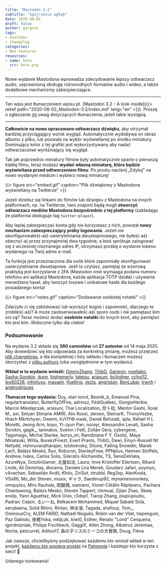 ```yaml
---
title: "Mastodon 3.2"
subtitle: "Spojrzenie wgłąb"
date: 2020-08-02
draft: false
author: gargron
tags:
- mastodon
- changelog
categories:
- New Features
resources:
- name: hero
  src: hero.png
---
```


Nowe wydanie Mastodona wprowadza zdecydowanie lepszy odtwarzacz audio, usprawnioną obsługę różnorodnych formatów audio i wideo, a także dodatkowe mechanizmy zabezpieczające.<!-- more -->

***

Ten wpis jest tłumaczeniem wpisu pt. [Mastodon 3.2 – A look inside]({{< relref path="2020-08-02_Mastodon-3.2/index.md" lang="en" >}}). Proszę o zgłaszanie [mi](https://mstdn.io/@mkljczk) uwag dotyczących tłumaczenia, jeżeli takie wystąpią.

***

**Całkowicie na nowo opracowano odtwarzacz dźwięku**, aby otrzymał bardziej przyciągający wzrok wygląd. Automatycznie wydobywa on obraz albumu z pliku, lub pozwala na wybór wyświetlanej po środku miniatury. Dominujący kolor z tej grafiki jest wykorzystywany aby nadać odtwarzaczowi wyróżniający się wygląd.

Tak jak poprzednio miniatury filmów były automatycznie oparte o pierwszą klatkę filmu, teraz możesz **wysłać własną miniaturę, która będzie wyświetlana przed odtworzeniem filmu**. Po prostu naciśnij „Edytuj” na nowo wysłanym medium i wybierz nową miniaturę!

{{< figure src="embed.gif" caption="Plik dźwiękowy z Mastodona wyświetlany na Twitterze" >}}

Jeżeli dzielisz się linkami do filmów lub dźwięku z Mastodona na innych platformach, np. na Twitterze, twoi znajomi będą mogli **otworzyć odtwarzacz mediów Mastodona bezpośrednio z tej platformy** (zakładając że platforma obsługuje tag `twitter:player`).

Aby lepiej zabezpieczać konta gdy nie korzystasz z nich, powstał **nowy mechanizm zabezpieczający próby logowania**. Jeżeli nie skonfigurowałeś(-aś) uwierytelniania dwustopniowego, nie byłeś(-aś) obecny(-a) przez przynajmniej dwa tygodnie, a ktoś spróbuje zalogować się z wcześniej nieznanego adres IP, otrzymasz prośbę o wysłanie tokenu wysłanego na Twój adres e-mail.

Ta funkcja jest przeznaczona dla osób które zapomniały skonfigurować uwierzytelnianie dwuetapowe. Jeśli to czytasz, pamiętaj że wzorową praktyką jest korzystanie z 2FA (Mastodon nnie wymaaga podana numeru telefonu ani aplikacji Mastodona, każda aplikacja TOTP działa) i używania menedżera haseł, aby tworzyć losowe i unikatowe hasła dla każdego posiadanego konta!

{{< figure src="notes.gif" caption="Dodawanie osobistej notatki" >}}

Zdarzyło ci się zablokować lub wyciszyć kogoś i zapomnieć, dlaczego to zrobiłeś(-aś)? A może zaobserwowałeś(-aś) sporo osób i nie pamiętasz kim oni są? Teraz możesz dodać **osobiste notatki** do innych kont, aby pamiętać kto jest kim. Widoczne tylko dla ciebie!

### Podsumowanie
Na wydanie 3.2 składa się **380 commitów** od **27 autorów** od 14 maja 2020. Aby dowiedzieć się kto odpowiada za konkretną zmianę, możesz przejrzeć [plik changelogu](https://github.com/tootsuite/mastodon/blob/v3.2.0/CHANGELOG.md), a dla kompletnej i listy wkładu i tłumaczeń możesz skorzystać z [pliku authors](https://github.com/tootsuite/mastodon/blob/v3.2.0/AUTHORS.md) (oba uwzględnione w tym wydaniu).

**Wkład w to wydanie wnieśli:** [OmmyZhang](https://github.com/OmmyZhang), [ThibG](https://github.com/ThibG), [Gargron](https://github.com/Gargron), [noellabo](https://github.com/noellabo), [Sasha-Sorokin](https://github.com/Sasha-Sorokin), [dunn](https://github.com/dunn), [highemerly](https://github.com/highemerly), [tateisu](https://github.com/tateisu), [ariasuni](https://github.com/ariasuni), [bclindner](https://github.com/bclindner), [cchoi12](https://github.com/cchoi12), [leo60228](https://github.com/leo60228), [mfmfuyu](https://github.com/mfmfuyu), [mayaeh](https://github.com/mayaeh), [lfuelling](https://github.com/lfuelling), [ykzts](https://github.com/ykzts), [angristan](https://github.com/angristan), [BenLubar](https://github.com/BenLubar), [trwnh](https://github.com/trwnh) i [arielrodrigues](https://github.com/arielrodrigues)

**Tłumacze tego wydania:** Duy, stan ionut, Besnik_b, Emanuel Pina, regulartranslator, ButterflyOfFire, adrmzz, FédiQuébec, GiorgioHerbie, Marcin Mikołajczak, ariasuni, Thai Localization, 奈卜拉, Mentor Gashi, Xosé M., axi, Selyan Slimane AMIRI, Alix Rossi, Jeroen, SteinarK, ThonyVezbe, Hrach Mkrtchyan, Gwenn, ᏦᏁᎢᎵᏫ mask, Danial Behzadi, spla, Rafael H L Moretti, Jeong Arm, koyu, Yi-Jyun Pan, norayr, Alessandro Levati, Sasha Sorokin, gagik_, lamnatos, Sveinn í Felli, Zoltán Gera, cybergene, Tagomago, Michal Stanke, borys_sh, Ramdziana F Y, Osoitz, Maya Minatsuki, Willia, BurekzFinezt, Evert Prants, ThibG, Dewi, Emyn-Russell Nt Nefydd, vishnuvaratharajan, tolstoevsky, Diluns, Falling Snowdin, Marek Ľach, Balázs Meskó, Ryo, Roboron, StanleyFrew, PPNplus, Heimen Stoffels, Andrew, Iváns, Carlos Solís, Sokratis Alichanidis, TS, SensDeViata, AzureNya, OctolinGamer, 北䑓如法, Laura, Imre Kristoffer Eilertsen, Rikard Linde, Ali Demirtaş, diorama, Daniele Lira Mereb, Goudarz Jafari, psymyn, v4vachan, Sebastián Andil, Khóo, ZiriSut, strubbl, Reg3xp, AlexKoala, VSx86, Mo_der Steven, musix, ギャラ, Saederup92, mynameismonkey, omquylzu, Miro Rauhala, 硫酸鶏, siamano, Viorel-Cătălin Răpițeanu, Pachara Chantawong, Balázs Meskó, Steven Tappert, Unmual, Zijian Zhao, Skew, enolp, Yann Aguettaz, Mick Onio, r3dsp1, Tianqi Zhang, piupiupiudiu, Padraic Calpin, るいーね, Belkacem Mohammed, Miquel Sabaté Solà, serubeena, Solid Rhino, Rintan, 林水溶, Tagada, shafouz, Tom_, OminousCry, ALEM FARID, Nathaël Noguès, Robin van der Vliet, twpenguin, Paz Galindo, 夜楓Yoka, mkljczk, kiwi0, Esther, Renato "Lond" Cerqueira, igordrozniak, Philipp Fischbeck, GaggiX, Allen Zhong, Albatroz Jeremias, Nocta, pezcurrel, Aditoo17, 森の子リスのミーコの大冒険, Doug, Fleva

Jak zawsze, chcielibyśmy podziękować każdemu kto wniósł wkład w ten projekt, [każdemu kto wspiera projekt][sponsors] na [Patreonie][patreon] i każdego kto korzysta z sieci! 🐘

[sponsors]: https://joinmastodon.org/sponsors
[patreon]: https://patreon.com/mastodon

Udanego tootowania!
